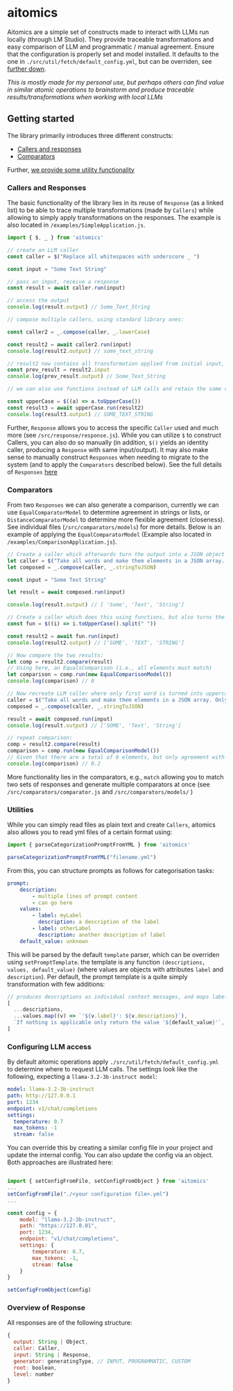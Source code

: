 # aitomics
Aitomics are a simple set of constructs made to interact with LLMs run locally (through LM Studio). They provide traceable transformations and easy comparison of LLM and programmatic / manual agreement. Ensure that the configuration is properly set and model installed. It defaults to the one in `./src/util/fetch/default_config.yml`, but can be overriden, see [further down](#configuring-llm-access).

*This is mostly made for my personal use, but perhaps others can find value in similar atomic operations to brainstorm and produce traceable results/transformations when working with local LLMs*

## Getting started

The library primarily introduces three different constructs:
- [Callers and responses](#callers-and-responses)
- [Comparators](#comparators)

Further, [we provide some utility functionality](#utilities)

### Callers and Responses

The basic functionality of the library lies in its reuse of `Response` (as a linked list) to be able to trace multiple transformations (made by `Callers`) while allowing to simply apply transformations on the responses. The example is also located in `/examples/SimpleApplication.js`.

```js
import { $, _ } from 'aitomics'

// create an LLM caller
const caller = $("Replace all whitespaces with underscore _ ")

const input = "Some Text String"

// pass an input, receive a response
const result = await caller.run(input)

// access the output
console.log(result.output) // Some_Text_String

// compose multiple callers, using standard library ones: 

const caller2 = _.compose(caller, _.lowerCase)

const result2 = await caller2.run(input)
console.log(result2.output) // some_text_string

// result2 now contains all transformation applied from initial input, i.e., we can access the older one as such
const prev_result = result2.input
console.log(prev_result.output) // Some_Text_String

// we can also use functions instead of LLM calls and retain the same response structure:

const upperCase = $((a) => a.toUpperCase())
const result3 = await upperCase.run(result2)
console.log(result3.output) // SOME_TEXT_STRING
```

Further, `Response` allows you to access the specific `Caller` used and much more (see `/src/response/response.js`). While you can utilize `$` to construct Callers, you can also do so manually (in addition, `$()` yields an identity caller, producing a `Response` with same input/output). It may also make sense to manually construct `Responses` when needing to migrate to the system (and to apply the `Comparators` described below). See the full details of `Responses` [here](#overview-of-response)

### Comparators

From two `Responses` we can also generate a comparison, currently we can use `EqualComparatorModel` to determine agreement in strings or lists, or `DistanceComparatorModel` to determine more flexible agreement (closeness). See individual files (`/src/comparators/models`) for more details. Below is an example of applying the `EqualComparatorModel` (Example also located in `/examples/ComparisonApplication.js`).

```js
// Create a caller which afterwards turn the output into a JSON object
let caller = $("Take all words and make them elements in a JSON array. Only return the JSON array");
let composed = _.compose(caller, _.stringToJSON)

const input = "Some Text String"

let result = await composed.run(input)

console.log(result.output) // [ 'Some', 'Text', 'String']

// Create a caller which does this using functions, but also turns the string into uppercase:
const fun = $((i) => i.toUpperCase().split(" "))

const result2 = await fun.run(input)
console.log(result2.output) // ['SOME', 'TEXT', 'STRING']

// Now compare the two results:
let comp = result2.compare(result)
// Using here, an EqualsComparison (i.e., all elements must match)
let comparison = comp.run(new EqualComparisonModel())
console.log(comparison) // 0

// Now recreate LLM caller where only first word is turned into uppercase:
caller = $("Take all words and make them elements in a JSON array. Only return the JSON array. Make first word all uppercase, rest lower case. ");
composed = _.compose(caller, _.stringToJSON)

result = await composed.run(input)
console.log(result.output) // ['SOME', 'Text', 'String']

// repeat comparison:
comp = result2.compare(result)
comparison = comp.run(new EqualComparisonModel())
// Given that there are a total of 6 elements, but only agreement with a single one, meaning there's four disagreements, we get 0.2 (a fifth agreement)
console.log(comparison) // 0.2
```

More functionality lies in the comparators, e.g., `match` allowing you to match two sets of responses and generate multiple comparators at once (see `/src/comparators/comparator.js` and `/src/comparators/models/` )

### Utilities

While you can simply read files as plain text and create `Callers`, aitomics also allows you to read yml files of a certain format using:

```js
import { parseCategorizationPromptFromYML } from 'aitomics'

parseCategorizationPromptFromYML("filename.yml")
```

From this, you can structure prompts as follows for categorisation tasks:

```yml
prompt:
    description:
        - multiple lines of prompt content
        - can go here
    values:
        - label: myLabel
          description: a description of the label
        - label: otherLabel
          description: another description of label
    default_value: unknown
```


This will be parsed by the default `template` parser, which can be overriden using `setPromptTemplate`. the template is any function `(descriptions, values, default_value)` (where values are objects with attributes `label` and `description`). Per default, the prompt template is a quite simply transformation with few additions:

```js
// produces descriptions as individual context messages, and maps labels to strings, while adding a sentence about the default value.
[
  ...descriptions,
  ...values.map((v) => `'${v.label}': ${v.descriptions}`),
  `If nothing is applicable only return the value '${default_value}'`,
]
```


### Configuring LLM access
By default aitomic operations apply `./src/util/fetch/default_config.yml` to determine where to request LLM calls. The settings look like the following, expecting a `llama-3.2-3b-instruct model`:

```yml
model: llama-3.2-3b-instruct
path: http://127.0.0.1
port: 1234
endpoint: v1/chat/completions
settings:
  temperature: 0.7
  max_tokens: -1
  stream: false
```

You can override this by creating a similar config file in your project and update the internal config. You can also update the config via an object. Both approaches are illustrated here:

```js

import { setConfigFromFile, setConfigFromObject } from 'aitomics'
...
setConfigFromFile("./<your configuration file>.yml")
...

const config = {
    model: "llama-3.2-3b-instruct",
    path: "https://127.0.01",
    port: 1234,
    endpoint: "v1/chat/completions",
    settings: {
        temperature: 0.7,
        max_tokens: -1,
        stream: false
    }
}

setConfigFromObject(config)

```


### Overview of Response

All responses are of the following structure:

```js
{
  output: String | Object,
  caller: Caller,
  input: String | Response,
  generator: generatingType, // INPUT, PROGRAMMATIC, CUSTOM
  root: boolean,
  level: number
}
```